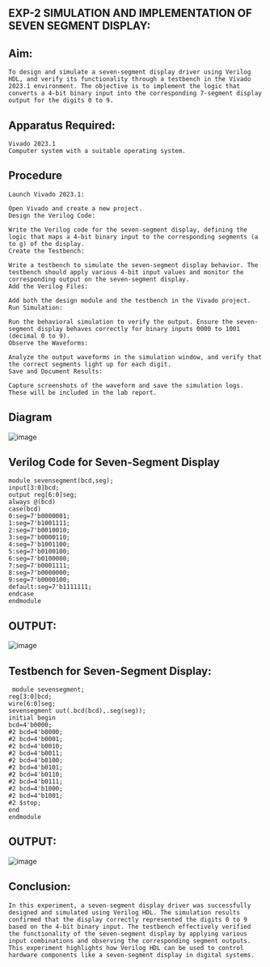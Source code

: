 ## EXP-2 SIMULATION AND IMPLEMENTATION OF SEVEN SEGMENT DISPLAY:
## Aim:
```
To design and simulate a seven-segment display driver using Verilog HDL, and verify its functionality through a testbench in the Vivado 2023.1 environment. The objective is to implement the logic that converts a 4-bit binary input into the corresponding 7-segment display output for the digits 0 to 9.
```
## Apparatus Required:
```
Vivado 2023.1
Computer system with a suitable operating system.
```
## Procedure
```
Launch Vivado 2023.1:

Open Vivado and create a new project.
Design the Verilog Code:

Write the Verilog code for the seven-segment display, defining the logic that maps a 4-bit binary input to the corresponding segments (a to g) of the display.
Create the Testbench:

Write a testbench to simulate the seven-segment display behavior. The testbench should apply various 4-bit input values and monitor the corresponding output on the seven-segment display.
Add the Verilog Files:

Add both the design module and the testbench in the Vivado project.
Run Simulation:

Run the behavioral simulation to verify the output. Ensure the seven-segment display behaves correctly for binary inputs 0000 to 1001 (decimal 0 to 9).
Observe the Waveforms:

Analyze the output waveforms in the simulation window, and verify that the correct segments light up for each digit.
Save and Document Results:

Capture screenshots of the waveform and save the simulation logs. These will be included in the lab report.
```
## Diagram
![image](https://github.com/user-attachments/assets/d7ecb419-906e-4e3b-9b82-f86ced4f364a)


## Verilog Code for Seven-Segment Display
```
module sevensegment(bcd,seg);
input[3:0]bcd;
output reg[6:0]seg;
always @(bcd)
case(bcd)
0:seg=7'b0000001;
1:seg=7'b1001111;
2:seg=7'b0010010;
3:seg=7'b0000110;
4:seg=7'b1001100;
5:seg=7'b0100100;
6:seg=7'b0100000;
7:seg=7'b0001111;
8:seg=7'b0000000;
9:seg=7'b0000100;
default:seg=7'b1111111;
endcase
endmodule
```
## OUTPUT:

![image](https://github.com/user-attachments/assets/f20b150f-9e9e-47eb-a937-779c426a305a)

## Testbench for Seven-Segment Display:
```
 module sevensegment;
reg[3:0]bcd;
wire[6:0]seg;
sevensegment uut(.bcd(bcd),.seg(seg));
initial begin
bcd=4'b0000;
#2 bcd=4'b0000;
#2 bcd=4'b0001;
#2 bcd=4'b0010;
#2 bcd=4'b0011;
#2 bcd=4'b0100;
#2 bcd=4'b0101;
#2 bcd=4'b0110;
#2 bcd=4'b0111;
#2 bcd=4'b1000;
#2 bcd=4'b1001;
#2 $stop;
end
endmodule
```
## OUTPUT:
![image](https://github.com/user-attachments/assets/db4b339a-d7c6-4e52-a00d-f714093169f6)

## Conclusion:
```
In this experiment, a seven-segment display driver was successfully designed and simulated using Verilog HDL. The simulation results confirmed that the display correctly represented the digits 0 to 9 based on the 4-bit binary input. The testbench effectively verified the functionality of the seven-segment display by applying various input combinations and observing the corresponding segment outputs. This experiment highlights how Verilog HDL can be used to control hardware components like a seven-segment display in digital systems.
```
